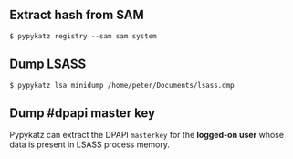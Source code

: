 ## Extract hash from SAM
```shell-session
$ pypykatz registry --sam sam system
```
## Dump LSASS
```shell-session
$ pypykatz lsa minidump /home/peter/Documents/lsass.dmp
```
## Dump #dpapi master key
Pypykatz can extract the DPAPI `masterkey` for the **logged-on user** whose data is present in LSASS process memory. 
